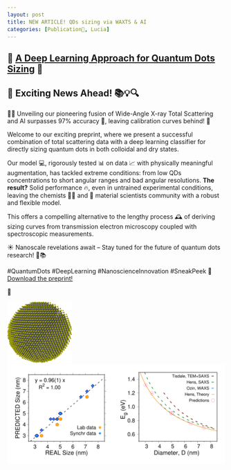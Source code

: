 ```yaml
---
layout: post
title: NEW ARTICLE! QDs sizing via WAXTS & AI
categories: [Publication🦆, Lucia]
---
```


## 🌟 [A Deep Learning Approach for Quantum Dots Sizing](https://doi.org/10.26434/chemrxiv-2023-127s9) 🌟

## 🌈 Exciting News Ahead! 📚💡🔍

🧠✨ Unveiling our pioneering fusion of Wide-Angle X-ray Total Scattering and AI surpasses 97% accuracy 🎯, leaving calibration curves behind! 🚀

Welcome to our exciting preprint, where we present a successful combination of total scattering data with a deep learning classifier for directly sizing quantum dots in both colloidal and dry states.

Our model 💻, rigorously tested 📊 on data 📈 with physically meaningful augmentation, has tackled extreme conditions: from low QDs concentrations to short angular ranges and bad angular resolutions. **The result?** Solid performance 🔥, even in untrained experimental conditions, leaving the chemists 🧑‍🔬 and 🥼 material scientists community with a robust and flexible model.

This offers a compelling alternative to the lengthy process 🕰️ of deriving sizing curves from transmission electron microscopy coupled with spectroscopic measurements.

☀️ Nanoscale revelations await – Stay tuned for the future of quantum dots research! 🔬📚



#QuantumDots #DeepLearning #NanoscienceInnovation #SneakPeek 👀<br/>
[Download the preprint!](/docs/ChemRxiv_preprint_Pbs_Lucia.pdf)

🦆



![](/images/PbS_model1.png)
![](/images/PbS_paper_Lucia_adv.png)